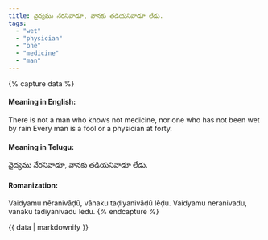 ```yaml
---
title: వైద్యము నేరనివాడూ, వానకు తడియనివాడూ లేడు.
tags:
  - "wet"
  - "physician"
  - "one"
  - "medicine"
  - "man"
---
```


{% capture data %}
#### Meaning in English:
There is not a man who knows not medicine, nor one who has not been wet by rain
Every man is a fool or a physician at forty.

#### Meaning in Telugu:
వైద్యము నేరనివాడూ, వానకు తడియనివాడూ లేడు.

#### Romanization:
Vaidyamu nēranivāḍū, vānaku taḍiyanivāḍū lēḍu.
Vaidyamu neranivadu, vanaku tadiyanivadu ledu.
{% endcapture %}

{{ data | markdownify }}


